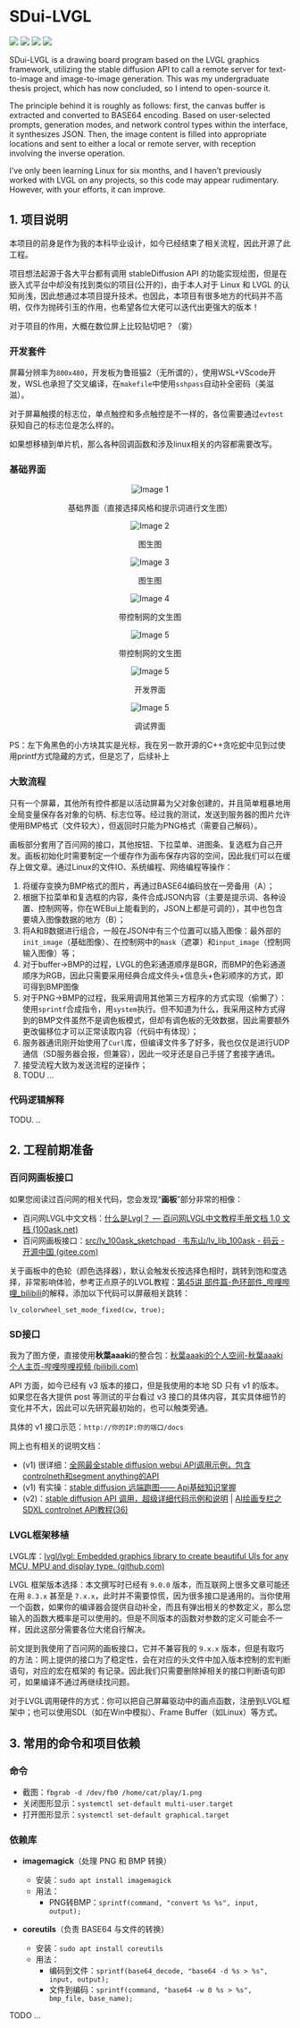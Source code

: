# SDui-LVGL

<p>
  <img src="https://img.shields.io/badge/licence-MIT-yellow.svg" />
  <img src="https://img.shields.io/badge/language-C-blue.svg" />
  <img src="https://img.shields.io/badge/platform-Linux-lightgrey.svg" />
  <img src="https://img.shields.io/badge/framework-LVGL-blue.svg" />
</p>

SDui-LVGL is a drawing board program based on the LVGL graphics framework, utilizing the stable diffusion API to call a remote server for text-to-image and image-to-image generation. This was my undergraduate thesis project, which has now concluded, so I intend to open-source it.

The principle behind it is roughly as follows: first, the canvas buffer is extracted and converted to BASE64 encoding. Based on user-selected prompts, generation modes, and network control types within the interface, it synthesizes JSON. Then, the image content is filled into appropriate locations and sent to either a local or remote server, with reception involving the inverse operation.

I’ve only been learning Linux for six months, and I haven’t previously worked with LVGL on any projects, so this code may appear rudimentary. However, with your efforts, it can improve.

## 1. 项目说明

本项目的前身是作为我的本科毕业设计，如今已经结束了相关流程，因此开源了此工程。

项目想法起源于各大平台都有调用 stableDiffusion API 的功能实现绘图，但是在嵌入式平台中却没有找到类似的项目(公开的)，由于本人对于 Linux 和 LVGL 的认知尚浅，因此想通过本项目提升技术。也因此，本项目有很多地方的代码并不高明，仅作为抛砖引玉的作用，也希望各位大佬可以迭代出更强大的版本！

对于项目的作用，大概在数位屏上比较贴切吧？（雾）

### 开发套件

屏幕分辨率为`800x480`，开发板为鲁班猫2（无所谓的），使用WSL+VScode开发，WSL也承担了交叉编译，在`makefile`中使用`sshpass`自动补全密码（美滋滋）。

对于屏幕触摸的标志位，单点触控和多点触控是不一样的，各位需要通过`evtest`获知自己的标志位是怎么样的。

如果想移植到单片机，那么各种回调函数和涉及linux相关的内容都需要改写。

### 基础界面

<div align="center">
  <img src="https://github.com/johnsionFarry/SDui-LVGL/blob/main/README.assets/1.jpg" alt="Image 1">
  <p>基础界面（直接选择风格和提示词进行文生图）</p>
</div>


<div align="center">
  <img src="https://github.com/johnsionFarry/SDui-LVGL/blob/main/README.assets/2.jpg" alt="Image 2">
  <p>图生图</p>
</div>

<div align="center">
  <img src="https://github.com/johnsionFarry/SDui-LVGL/blob/main/README.assets/3.jpg" alt="Image 3">
  <p>图生图</p>
</div>

<div align="center">
  <img src="https://github.com/johnsionFarry/SDui-LVGL/blob/main/README.assets/4.jpg" alt="Image 4">
  <p>带控制网的文生图</p>
</div>

<div align="center">
  <img src="https://github.com/johnsionFarry/SDui-LVGL/blob/main/README.assets/5.jpg" alt="Image 5">
  <p>带控制网的文生图</p>
</div>

<div align="center">
  <img src="https://github.com/johnsionFarry/SDui-LVGL/blob/main/README.assets/6.jpg" alt="Image 5">
  <p>开发界面</p>
</div>

<div align="center">
  <img src="https://github.com/johnsionFarry/SDui-LVGL/blob/main/README.assets/7.png" alt="Image 5">
  <p>调试界面</p>
</div>

PS：左下角黑色的小方块其实是光标，我在另一款开源的C++贪吃蛇中见到过使用printf方式隐藏的方式，但是忘了，后续补上

### 大致流程

只有一个屏幕，其他所有控件都是以活动屏幕为父对象创建的，并且简单粗暴地用全局变量保存各对象的句柄、标志位等。经过我的测试，发送到服务器的图片允许使用BMP格式（文件较大），但返回时只能为PNG格式（需要自己解码）。

画板部分套用了百问网的接口，其他按钮、下拉菜单、进图条、复选框为自己开发。画板初始化时需要制定一个缓存作为画布保存内容的空间，因此我们可以在缓存上做文章。通过Linux的文件IO、系统编程、网络编程等操作：

1. 将缓存变换为BMP格式的图片，再通过BASE64编码放在一旁备用（A）；
2. 根据下拉菜单和复选框的内容，条件合成JSON内容（主要是提示词、各种设置、控制网等，你在WEBui上能看到的，JSON上都是可调的），其中也包含要填入图像数据的地方（B）；
3. 将A和B数据进行组合，一般在JSON中有三个位置可以插入图像：最外部的`init_image`（基础图像）、在控制网中的`mask`（遮罩）和`input_image`（控制网输入图像）等；
4. 对于buffer->BMP的过程，LVGL的色彩通道顺序是BGR，而BMP的色彩通道顺序为RGB，因此只需要采用经典合成文件头+信息头+色彩顺序的方式，即可得到BMP图像
5. 对于PNG->BMP的过程，我采用调用其他第三方程序的方式实现（偷懒了）：使用`sprintf`合成指令，用`system`执行。但不知道为什么，我采用这种方式得到的BMP文件虽然不是调色板模式，但却有调色板的无效数据，因此需要额外更改偏移位才可以正常读取内容（代码中有体现）；
6. 服务器通讯刚开始使用了`Curl`库，但编译文件多了好多，我也仅仅是进行UDP通信（SD服务器会报，但兼容），因此一咬牙还是自己手搓了套接字通讯。
7. 接受流程大致为发送流程的逆操作；
8. TODU ...

### 代码逻辑解释

TODU. ..

## 2. 工程前期准备		

### 百问网画板接口

如果您阅读过百问网的相关代码，您会发现“**画板**”部分非常的相像：

- 百问网LVGL中文文档：[什么是Lvgl？ — 百问网LVGL中文教程手册文档 1.0 文档 (100ask.net)](https://lvgl.100ask.net/7.11/documentation/01_intro/intro.html)
- 百问网画板接口：[src/lv_100ask_sketchpad · 韦东山/lv_lib_100ask - 码云 - 开源中国 (gitee.com)](https://gitee.com/weidongshan/lv_lib_100ask/tree/master/src/lv_100ask_sketchpad)

关于画板中的色轮（颜色选择器），默认会触发长按选择色相时，跳转到饱和度选择，非常影响体验，参考正点原子的LVGL教程：[第45讲 部件篇-色环部件_哔哩哔哩_bilibili](https://www.bilibili.com/video/BV1CG4y157Px?p=45&vd_source=00fe280cdfc4a645876630b6c032bf30)的解释，添加以下代码可以屏蔽相关跳转：

`lv_colorwheel_set_mode_fixed(cw, true);`

### SD接口

我为了图方便，直接使用**秋葉aaaki**的整合包：[秋葉aaaki的个人空间-秋葉aaaki个人主页-哔哩哔哩视频 (bilibili.com)](https://space.bilibili.com/12566101?spm_id_from=333.788.0.0)

API 方面，如今已经有 v3 版本的接口，但是我使用的本地 SD 只有 v1 的版本。如果您在各大提供 post 等测试的平台看过 v3 接口的具体内容，其实具体细节的变化并不大，因此可以先研究最初始的，也可以触类旁通。

具体的 v1 接口示范：`http://你的IP:你的端口/docs`

网上也有相关的说明文档：

- (v1) 很详细：[全网最全stable diffusion webui API调用示例，包含controlneth和segment anything的API](https://blog.csdn.net/Python_anning/article/details/135269356)
- (v1) 有实操：[stable diffusion 远端跑图—— Api基础知识掌握](https://zhuanlan.zhihu.com/p/624042359)
- (v2)：[stable diffusion API 调用，超级详细代码示例和说明](https://juejin.cn/post/7265666505101164603) | [AI绘画专栏之 SDXL controlnet  API教程(36)](https://cloud.tencent.com/developer/article/2359971)

### LVGL框架移植

LVGL库：[lvgl/lvgl: Embedded graphics library to create beautiful UIs for any MCU, MPU and display type. (github.com)](https://github.com/lvgl/lvgl)

LVGL 框架版本选择：本文撰写时已经有 `9.0.0` 版本，而互联网上很多文章可能还在用 `8.3.x` 甚至是 `7.x.x`，此时并不需要惊慌，因为很多接口是通用的。当你使用一个函数，如果你的编译器会提供自动补全，而且有弹出相关的参数定义，那么您输入的函数大概率是可以使用的。但是不同版本的函数对参数的定义可能会不一样，因此这部分需要各位大佬自行解决。

前文提到我使用了百问网的画板接口，它并不兼容我的 `9.x.x` 版本，但是有取巧的方法：网上提供的接口为了稳定性，会在对应的头文件中加入版本控制的宏判断语句，对应的宏在框架的 有记录。因此我们只需要删除掉相关的接口判断语句即可，如果编译不通过再继续找问题。

对于LVGL调用硬件的方式：你可以把自己屏幕驱动中的画点函数，注册到LVGL框架中；也可以使用SDL（如在Win中模拟）、Frame Buffer（如Linux）等方式。

## 3. 常用的命令和项目依赖

### 命令

- 截图：`fbgrab -d /dev/fb0 /home/cat/play/1.png`
- 关闭图形显示：`systemctl set-default multi-user.target`
- 打开图形显示：`systemctl set-default graphical.target`

### 依赖库

- **imagemagick**（处理 PNG 和 BMP 转换）
  - 安装：`sudo apt install imagemagick`
  - 用法：
    - PNG转BMP：`sprintf(command, "convert %s %s", input, output);`

- **coreutils**（负责 BASE64 与文件的转换）
  - 安装：`sudo apt install coreutils`
  - 用法：
    - 编码到文件：`sprintf(base64_decode, "base64 -d %s > %s", input, output);`
    - 文件到编码：`sprintf(command, "base64 -w 0 %s > %s", bmp_file, base_name);`

TODO ...
